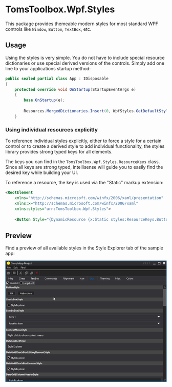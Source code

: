 # TomsToolbox.Wpf.Styles

This package provides themeable modern styles for most standard WPF controls like `Window`, `Button`, `TextBox`, etc.

## Usage
Using the styles is very simple. You do not have to include special resource dictionaries or use special derived versions of the controls. Simply add one line to your applications startup method:

```c#
public sealed partial class App : IDisposable
{
    protected override void OnStartup(StartupEventArgs e)
    {
        base.OnStartup(e);

        Resources.MergedDictionaries.Insert(0, WpfStyles.GetDefaultStyles().RegisterDefaultWindowStyle());
    }
```

### Using individual resources explicitly
To reference individual styles explicitly, either to force a style for a certain control or to create a derived style to add individual functionality, the styles library provides strong typed keys for all elements.

The keys you can find in the `TomsToolbox.Wpf.Styles.ResourceKeys` class. Since all keys are strong typed, intellisense will guide you to easily find the desired key while building your UI.

To reference a resource, the key is used via the "Static" markup extension:

```xml
<RootElement                    
    xmlns="http://schemas.microsoft.com/winfx/2006/xaml/presentation"
    xmlns:x="http://schemas.microsoft.com/winfx/2006/xaml"
    xmlns:styles="urn:TomsToolbox.Wpf.Styles">
 
    <Button Style="{DynamicResource {x:Static styles:ResourceKeys.ButtonStyle}}" />
```

## Preview
Find a preview of all available styles in the Style Explorer tab of the sample app:

![sampleapp](SampleApp-Styx-Dark.png)